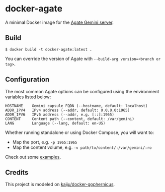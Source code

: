 # docker-agate

A minimal Docker image for the [Agate Gemini server](https://github.com/mbrubeck/agate).

## Build

`$ docker build -t docker-agate:latest .`

You can override the version of Agate with `--build-arg version=<branch or tag>`.

## Configuration

The most common Agate options can be configured using the environment variables listed below:

```
HOSTNAME    Gemini capsule FQDN (--hostname, default: localhost)
ADDR_IPV4   IPv4 address (--addr, default: 0.0.0.0:1965)
ADDR_IPV6   IPv6 address (--addr, e.g. [::]:1965)
CONTENT     Content path (--content, default: /var/gemini)
LANG        Language (--lang, default: en-US)
```

Whether running standalone or using Docker Compose, you will want to:
- Map the port, e.g. `-p 1965:1965`
- Map the content volume, e.g. `-v path/to/content/:/var/gemini/:ro` 

Check out some [examples](https://github.com/anthfu/docker-agate/tree/main/examples).

## Credits

This project is modeled on [kaiju/docker-gophernicus](https://github.com/kaiju/docker-gophernicus).
